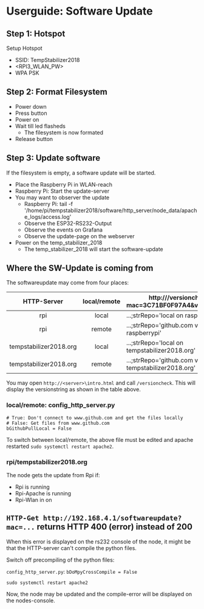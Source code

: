 # Userguide: Software Update

## Step 1: Hotspot
Setup Hotspot
- SSID: TempStabilizer2018
- <RPI3_WLAN_PW>
- WPA PSK

## Step 2: Format Filesystem

- Power down
- Press button
- Power on
- Wait till led flasheds
  - The filesystem is now formated
- Release button

## Step 3: Update software

If the filesystem is empty, a software update will be started.

- Place the Raspberry Pi in WLAN-reach
- Raspberry Pi: Start the update-server
- You may want to observer the update
  - Raspberry Pi: tail -f '/home/pi/tempstabilizer2018/software/http_server/node_data/apache_logs/access.log'
  - Observe the ESP32-RS232-Output
  - Observe the events on Grafana
  - Observe the update-page on the webserver
- Power on the temp_stabilizer_2018
  - The temp_stabilizer_2018 will start the software-update

## Where the SW-Update is coming from

The softwareupdate may come from four places:

HTTP-Server               | local/remote | http://<server>/versioncheck?mac=3C71BF0F97A4&version=none
:------------------------:|:------------:| ----------------------------------------------------------
rpi                       | local        | ...;strRepo='local on raspberrypi'
rpi                       | remote       | ...;strRepo='github.com via raspberrypi'
tempstabilizer2018.org    | local        | ...;strRepo='local on tempstabilizer2018.org'
tempstabilizer2018.org    | remote       | ...;strRepo='github.com via tempstabilizer2018.org'

You may open `http://<server>\intro.html` and call `/versioncheck`. This will display the versionstring as shown in the table above.

### local/remote: config_http_server.py
```
# True: Don't connect to www.github.com and get the files locally
# False: Get files from www.github.com
bGithubPullLocal = False
```

To switch between local/remote, the above file must be edited and apache restarted `sudo systemctl restart apache2`.

### rpi/tempstabilizer2018.org

The node gets the update from Rpi if:
- Rpi is running
- Rpi-Apache is running
- Rpi-Wlan in on

## `HTTP-Get http://192.168.4.1/softwareupdate?mac=...` returns HTTP 400 (error) instead of 200

When this error is displayed on the rs232 console of the node, it might be that the HTTP-server can't compile the python files.

Switch off precompiling of the python files:

`config_http_server.py`: `bDoMpyCrossCompile = False`

`sudo systemctl restart apache2`

Now, the node may be updated and the compile-error will be displayed on the nodes-console.
